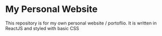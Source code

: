 # My Personal Website

This repository is for my own personal website / portoflio. It is written in ReactJS and styled with basic CSS